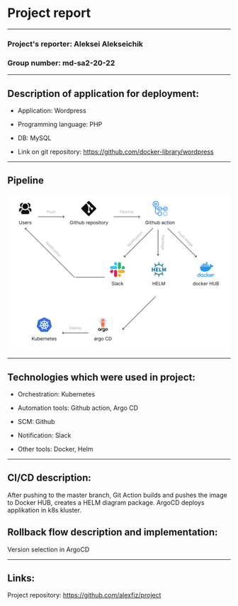 # Project report
---

### Project's reporter: Aleksei Alekseichik
### Group number: md-sa2-20-22

---

## Description of application for deployment:

- Application: Wordpress

- Programming language: PHP

- DB: MySQL

- Link on git repository: https://github.com/docker-library/wordpress

---

## Pipeline

![](Схема.png)

---

## Technologies which were used in project:

- Orchestration: 
Kubernetes

- Automation tools:
Github action, Argo CD

- SCM:
Github

- Notification:
Slack

- Other tools:
 Docker, Helm

---

## CI/CD description:
After pushing to the master branch, Git Action builds and pushes the image to Docker HUB, creates a HELM diagram package. ArgoCD deploys applikation in k8s kluster.

## Rollback flow description and implementation:

Version selection in ArgoCD

---

## Links:

Project repository: https://github.com/alexfiz/project